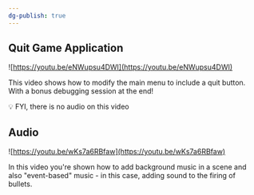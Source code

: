 ```yaml
---
dg-publish: true
---
```


  

## Quit Game Application

  

![https://youtu.be/eNWupsu4DWI](https://youtu.be/eNWupsu4DWI)

  

This video shows how to modify the main menu to include a quit button. With a bonus debugging session at the end!

  

<aside>

💡 FYI, there is no audio on this video

  

</aside>

  

## Audio

  

![https://youtu.be/wKs7a6RBfaw](https://youtu.be/wKs7a6RBfaw)

  

In this video you're shown how to add background music in a scene and also "event-based" music - in this case, adding sound to the firing of bullets.

  